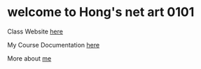 
# welcome to Hong's net art 0101

Class Website [here](https://www.netart.lol)

My Course Documentation [here](https://studiohuahong.github.io/Hong_Net_Art_0101/)

More about [me](https://studiohuahong.com)